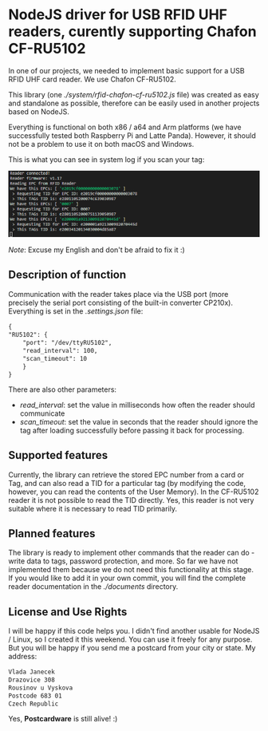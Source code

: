 # NodeJS driver for USB RFID UHF readers, curently supporting Chafon CF-RU5102

In one of our projects, we needed to implement basic support for a USB RFID UHF card reader. We use Chafon CF-RU5102.

This library (one _./system/rfid-chafon-cf-ru5102.js_ file) was created as easy and standalone as possible, therefore can be easily used in another projects based on NodeJS.

Everything is functional on both x86 / a64 and Arm platforms (we have successfully tested both Raspberry Pi and Latte Panda). However, it should not be a problem to use it on both macOS and Windows.

This is what you can see in system log if you scan your tag:

![Running example](./documents/running.png)

_Note_: Excuse my English and don't be afraid to fix it :)

## Description of function

Communication with the reader takes place via the USB port (more precisely the serial port consisting of the built-in converter CP210x). Everything is set in the _.settings.json_ file:

    {
    "RU5102": {
        "port": "/dev/ttyRU5102",
        "read_interval": 100,
        "scan_timeout": 10
        }
    }

There are also other parameters:

- _read_interval_: set the value in milliseconds how often the reader should communicate
- _scan_timeout_: set the value in seconds that the reader should ignore the tag after loading successfully before passing it back for processing.

## Supported features

Currently, the library can retrieve the stored EPC number from a card or Tag, and can also read a TID for a particular tag (by modifying the code, however, you can read the contents of the User Memory). In the CF-RU5102 reader it is not possible to read the TID directly. Yes, this reader is not very suitable where it is necessary to read TID primarily.

## Planned features

The library is ready to implement other commands that the reader can do - write data to tags, password protection, and more. So far we have not implemented them because we do not need this functionality at this stage. If you would like to add it in your own commit, you will find the complete reader documentation in the _./documents_ directory.

## License and Use Rights

I will be happy if this code helps you. I didn't find another usable for NodeJS / Linux, so I created it this weekend. You can use it freely for any purpose. But you will be happy if you send me a postcard from your city or state. My address:

    Vlada Janecek
    Drazovice 308
    Rousinov u Vyskova
    Postcode 683 01
    Czech Republic

Yes, __Postcardware__ is still alive! :)

